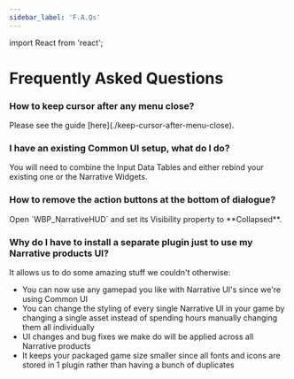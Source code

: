 ```yaml
---
sidebar_label: 'F.A.Qs'
---
```


import React from 'react';

# Frequently Asked Questions

<div className="cardContainer">
<div>
    <h3>How to keep cursor after any menu close?</h3>
    <p>Please see the guide [here](./keep-cursor-after-menu-close).</p>
</div>
<div>
    <h3>I have an existing Common UI setup, what do I do?</h3>
    <p>You will need to combine the Input Data Tables and either rebind your existing one or the Narrative Widgets.</p>
</div>
<div>
    <h3>How to remove the action buttons at the bottom of dialogue?</h3>
    <p>Open `WBP_NarrativeHUD` and set its Visibility property to **Collapsed**.</p>
</div>
<div>
    <h3>Why do I have to install a separate plugin just to use my Narrative products UI?</h3>
    <p>It allows us to do some amazing stuff we couldn't otherwise:</p>
    <ul>
        <li>You can now use any gamepad you like with Narrative UI's since we're using Common UI</li>
        <li>You can change the styling of every single Narrative UI in your game by changing a single asset instead of spending hours manually changing them all individually</li>
        <li>UI changes and bug fixes we make do will be applied across all Narrative products</li>
        <li>It keeps your packaged game size smaller since all fonts and icons are stored in 1 plugin rather than having a bunch of duplicates</li>
    </ul>
</div>
</div>